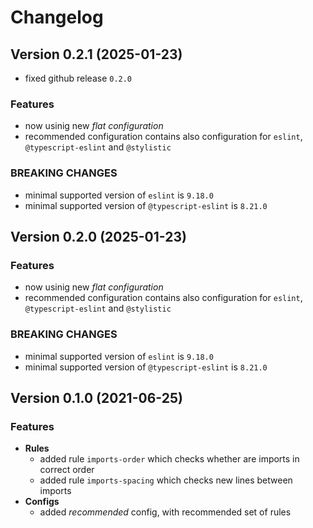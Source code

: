 # Changelog

## Version 0.2.1 (2025-01-23)

- fixed github release `0.2.0`

### Features

- now usinig new *flat configuration*
- recommended configuration contains also configuration for `eslint`, `@typescript-eslint` and `@stylistic`

### BREAKING CHANGES

- minimal supported version of `eslint` is `9.18.0`
- minimal supported version of `@typescript-eslint` is `8.21.0`

## Version 0.2.0 (2025-01-23)

### Features

- now usinig new *flat configuration*
- recommended configuration contains also configuration for `eslint`, `@typescript-eslint` and `@stylistic`

### BREAKING CHANGES

- minimal supported version of `eslint` is `9.18.0`
- minimal supported version of `@typescript-eslint` is `8.21.0`

## Version 0.1.0 (2021-06-25)

### Features

- **Rules**
   - added rule `imports-order` which checks whether are imports in correct order
   - added rule `imports-spacing` which checks new lines between imports
- **Configs**
   - added *recommended* config, with recommended set of rules